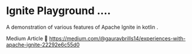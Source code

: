 # Ignite Playground ....

A demonstration of various features of Apache Ignite in kotlin .

Medium Article :notebook: https://medium.com/@gauravbrills14/experiences-with-apache-ignite-22292e6c55d0

